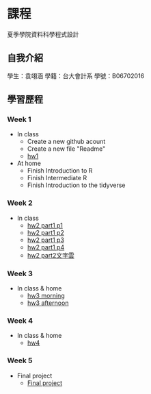 # 課程
夏季學院資料科學程式設計 
## 自我介紹
學生：袁翊涵 學籍：台大會計系 學號：B06702016 
## 學習歷程
### Week 1
* In class 
  * Create a new github acount
  * Create a new file "Readme"
  * [hw1](https://rcatgaze.github.io/b06702016/week1/hw1) 
* At home 
  * Finish Introduction to R
  * Finish Intermediate R
  * Finish Introduction to the tidyverse
### Week 2
* In class 
  * [hw2 part1 p1](https://rcatgaze.github.io/b06702016/week2/1)
  * [hw2 part1 p2](https://rcatgaze.github.io/b06702016/week2/2)
  * [hw2 part1 p3](https://rcatgaze.github.io/b06702016/week2/3)
  * [hw2 part1 p4](https://rcatgaze.github.io/b06702016/week2/4)
  * [hw2 part2文字雲](https://rcatgaze.github.io/b06702016/week2/hw2_part2)
### Week 3
* In class & home
  * [hw3 morning](https://rcatgaze.github.io/b06702016/week3/report)
  * [hw3 afternoon](https://rcatgaze.github.io/b06702016/week3/TextMining_MarvelPPT)
### Week 4
* In class & home
  * [hw4](https://rcatgaze.github.io/b06702016/week4/hw4_morning)
### Week 5
* Final project
  * [Final project](https://rcatgaze.shinyapps.io/MLBanalysis/)
